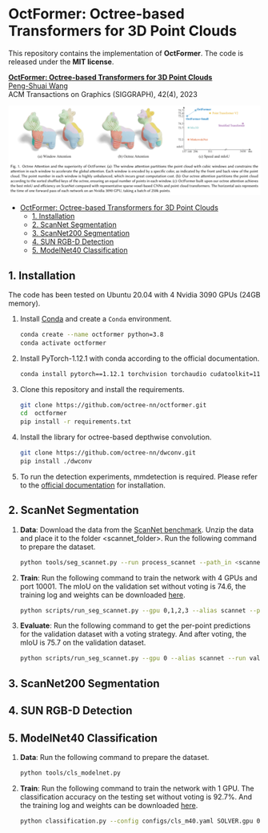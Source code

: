 # OctFormer: Octree-based Transformers for 3D Point Clouds

This repository contains the implementation of **OctFormer**. The code is
released under the **MIT license**.

**[OctFormer: Octree-based Transformers for 3D Point Clouds](https://todo)**<br/>
[Peng-Shuai Wang](https://wang-ps.github.io/)<br/>
ACM Transactions on Graphics (SIGGRAPH), 42(4), 2023

![teaser](teaser.png)


- [OctFormer: Octree-based Transformers for 3D Point Clouds](#octformer-octree-based-transformers-for-3d-point-clouds)
  - [1. Installation](#1-installation)
  - [2. ScanNet Segmentation](#2-scannet-segmentation)
  - [3. ScanNet200 Segmentation](#3-scannet200-segmentation)
  - [4. SUN RGB-D Detection](#4-sun-rgb-d-detection)
  - [5. ModelNet40 Classification](#5-modelnet40-classification)


## 1. Installation

The code has been tested on Ubuntu 20.04 with 4 Nvidia 3090 GPUs (24GB memory).


1. Install [Conda](https://www.anaconda.com/) and create a `Conda` environment.
    
    ```bash
    conda create --name octformer python=3.8
    conda activate octformer
    ```

2. Install PyTorch-1.12.1 with conda according to the official documentation.
    
    ```bash
    conda install pytorch==1.12.1 torchvision torchaudio cudatoolkit=11.3 -c pytorch
    ```

3. Clone this repository and install the requirements.
    
    ```bash
    git clone https://github.com/octree-nn/octformer.git
    cd  octformer
    pip install -r requirements.txt
    ```

4. Install the library for octree-based depthwise convolution.
   
   ```bash
   git clone https://github.com/octree-nn/dwconv.git
   pip install ./dwconv
   ```

5. To run the detection experiments, mmdetection is required. Please refer to
   the [official documentation](todo) for installation.

## 2. ScanNet Segmentation

1. **Data**: Download the data from the 
   [ScanNet benchmark](https://kaldir.vc.in.tum.de/scannet_benchmark/). 
   Unzip the data and place it to the folder <scannet_folder>. Run the following
   command to prepare the dataset.

    ```bash
    python tools/seg_scannet.py --run process_scannet --path_in <scannet_folder>
    ```

2. **Train**: Run the following command to train the network with 4 GPUs and
   port 10001. The mIoU on the validation set without voting is 74.6, the
   training log and weights can be downloaded
   [here](https://1drv.ms/u/s!Ago-xIr0OR2-gRrV35QGxnHJR4ku?e=ZXRqV7).

    ```bash
    python scripts/run_seg_scannet.py --gpu 0,1,2,3 --alias scannet --port 10001
    ```

3. **Evaluate**: Run the following command to get the per-point predictions for
   the validation dataset with a voting strategy. And after voting, the mIoU is
   75.7 on the validation dataset.

    ```bash
    python scripts/run_seg_scannet.py --gpu 0 --alias scannet --run validate
    ```


## 3. ScanNet200 Segmentation


## 4. SUN RGB-D Detection


## 5. ModelNet40 Classification

1. **Data**: Run the following command to prepare the dataset.

    ```bash
    python tools/cls_modelnet.py
    ```

2. **Train**: Run the following command to train the network with 1 GPU. The
   classification accuracy on the testing set without voting is 92.7%. And the
   training log and weights can be downloaded 
   [here](https://1drv.ms/u/s!Ago-xIr0OR2-gRskk20x7V_Mc9FI?e=jVAf8o).
    ```bash
    python classification.py --config configs/cls_m40.yaml SOLVER.gpu 0,
    ```
